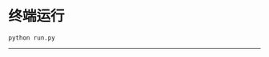 # 终端运行

```shell
python run.py
```
*******************************************************************************************************************************************************************************************************************************************************************************************************************************************************************************************************************************************************************************************************************************************************************************************************************************************************************************************************************************************************************************************************************************************************************************************************************************************************************************************************